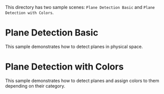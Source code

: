 This directory has two sample scenes: `Plane Detection Basic` and `Plane Detection with Colors`.

# Plane Detection Basic
This sample demonstrates how to detect planes in physical space.

# Plane Detection with Colors
This sample demonstrates how to detect planes and assign colors to them depending on their category.